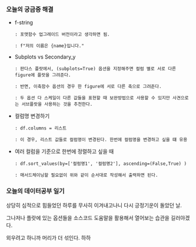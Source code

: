 ### 오늘의 궁금증 해결

- f-string

      : 포맷함수 업그레이드 버전이라고 생각하면 됨. 

      : f"저의 이름은 {name}입니다."

      

- Subplots vs Secondary_y

      : 판다스 플랏에서, (subplots=True) 옵션을 지정해주면 컬럼 별로 서로 다른 figure에 플랏을 그려준다. 

      : 반면, 이축함수 옵션의 경우 한 figure에 서로 다른 축으로 그려준다. 

      : 두 옵션 다 스케일이 다른 값들을 표현할 때 보완방법으로 사용할 수 있지만 사견으로는 서브플랏을 사용하는 것을 추천한다. 

- 컬럼명 변경하기

      : df.columns = 리스트 

      : 이 경우, 리스트 값들로 컬럼명이 변경된다. 한번에 컬럼명을 변경하고 싶을 떄 유용 

- 여러 컬럼을 기준으로 한번에 정렬하고 싶을 때

      : df.sort_values(by=['컬럼명1', '컬럼명2'], ascending=(False,True) )

      : 매서드체이닝할 필요없이 위와 같이 순서대로 작성해서 출력하면 된다. 

### 오늘의 데이터공부 일기

상당히 심적으로 힘들었던 하루를 무사히 이겨내고나니 다시 긍정기운이 돌았던 날. 

그나저나 플랏에 있는 옵션들을 소스코드 도움말을 활용해서 열어보는 습관을 길러야겠다. 

외우려고 하니까 머리가 더 섞인다. 하하
